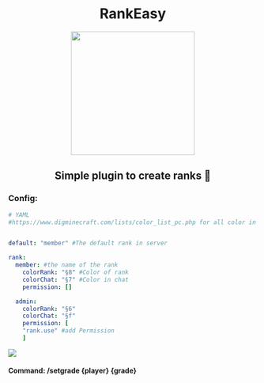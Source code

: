 <h1 align="center">RankEasy</h1>
<p align="center">
  <img width="250" height="250" src="https://github.com/natof/rankEasy/blob/main/icon.png">
</p>  

<h2 align="center">Simple plugin to create ranks 🎈</h2>



<h3>Config:</h3>

``` yaml
# YAML
#https://www.digminecraft.com/lists/color_list_pc.php for all color in minecraft


default: "member" #The default rank in server

rank:
  member: #the name of the rank
    colorRank: "§8" #Color of rank
    colorChat: "§7" #Color in chat
    permission: [] 

  admin: 
    colorRank: "§6"
    colorChat: "§f"
    permission: [
    "rank.use" #add Permission 
    ]
```

<img  src="https://github.com/natof/rankEasy/blob/main/picture/rank.png">

<h4>Command: /setgrade {player} {grade}</h4>
